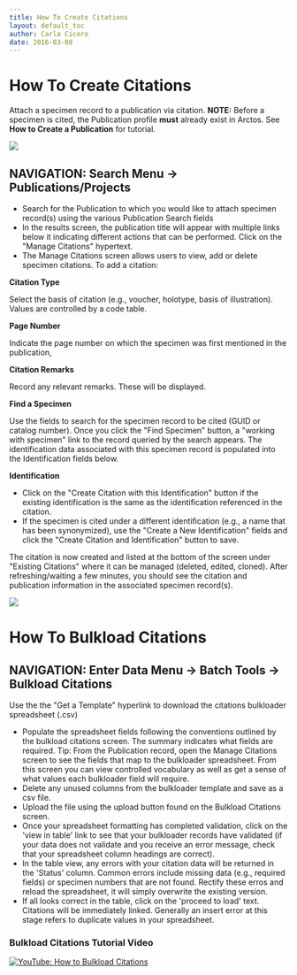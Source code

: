 ```yaml
---
title: How To Create Citations
layout: default_toc
author: Carla Cicero
date: 2016-03-08
---
```

# How To Create Citations

Attach a specimen record to a publication via citation. **NOTE:** Before a specimen is cited, the Publication profile **must** already exist in Arctos. See **How to Create a Publication** for tutorial.

![](https://raw.githubusercontent.com/ArctosDB/documentation-wiki/master/tutorial_images/manage_citations.jpg)

## NAVIGATION: Search Menu → Publications/Projects

* Search for the Publication to which you would like to attach specimen record(s) using the various Publication Search fields
* In the results screen, the publication title will appear with multiple links below it indicating different actions that can be performed. Click on the "Manage Citations" hypertext.
* The Manage Citations screen allows users to view, add or delete specimen citations. To add a citation:

**Citation Type**

Select the basis of citation (e.g., voucher, holotype, basis of illustration). Values are controlled by a code table.

**Page Number**

Indicate the page number on which the specimen was first mentioned in the publication,

**Citation Remarks**

Record any relevant remarks. These will be displayed.

**Find a Specimen**

Use the fields to search for the specimen record to be cited (GUID or catalog number). Once you click the "Find Specimen" button, a "working with specimen" link to the record queried by the search appears. The identification data associated with this specimen record is populated into the Identification fields below.

**Identification**

* Click on the "Create Citation with this Identification" button if the existing identification is the same as the identification referenced in the citation.
* If the specimen is cited under a different identification (e.g., a name that has been synonymized), use the "Create a New Identification" fields and click the "Create Citation and Identification" button to save.

The citation is now created and listed at the bottom of the screen under "Existing Citations" where it can be managed (deleted, edited, cloned). After refreshing/waiting a few minutes, you should see the citation and publication information in the associated specimen record(s).

![](https://raw.githubusercontent.com/ArctosDB/documentation-wiki/master/tutorial_images/citation_specimen_record.png)

# How To Bulkload Citations

## NAVIGATION: Enter Data Menu → Batch Tools → Bulkload Citations 

Use the the "Get a Template" hyperlink to download the citations bulkloader spreadsheet (.csv)
* Populate the spreadsheet fields following the conventions outlined by the bulkload citations screen. The summary indicates what fields are required. Tip: From the Publication record, open the Manage Citations screen to see the fields that map to the bulkloader spreadsheet. From this screen you can view controlled vocabulary as well as get a sense of what values each bulkloader field will require.
* Delete any unused columns from the bulkloader template and save as a csv file.
* Upload the file using the upload button found on the Bulkload Citations screen.
* Once your spreadsheet formatting has completed validation, click on the 'view in table' link to see that your bulkloader records have validated (if your data does not validate and you receive an error message, check that your spreadsheet column headings are correct).
* In the table view, any errors with your citation data will be returned in the 'Status' column. Common errors include missing data (e.g., required fields) or specimen numbers that are not found. Rectify these erros and reload the spreadsheet, it will simply overwrite the existing version.
* If all looks correct in the table, click on the 'proceed to load' text. Citations will be immediately linked. Generally an insert error at this stage refers to duplicate values in your spreadsheet.

### Bulkload Citations Tutorial Video ###
[![YouTube: How to Bulkload Citations](https://raw.githubusercontent.com/ArctosDB/documentation-wiki/gh-pages/tutorial_images/How_to_Bulkload_Citations_in_Arctos_thumb.jpg)](https://youtu.be/xCWrNJk7iVM)
